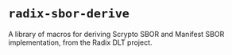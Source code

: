 # `radix-sbor-derive`

A library of macros for deriving Scrypto SBOR and Manifest SBOR implementation, from the Radix DLT project.